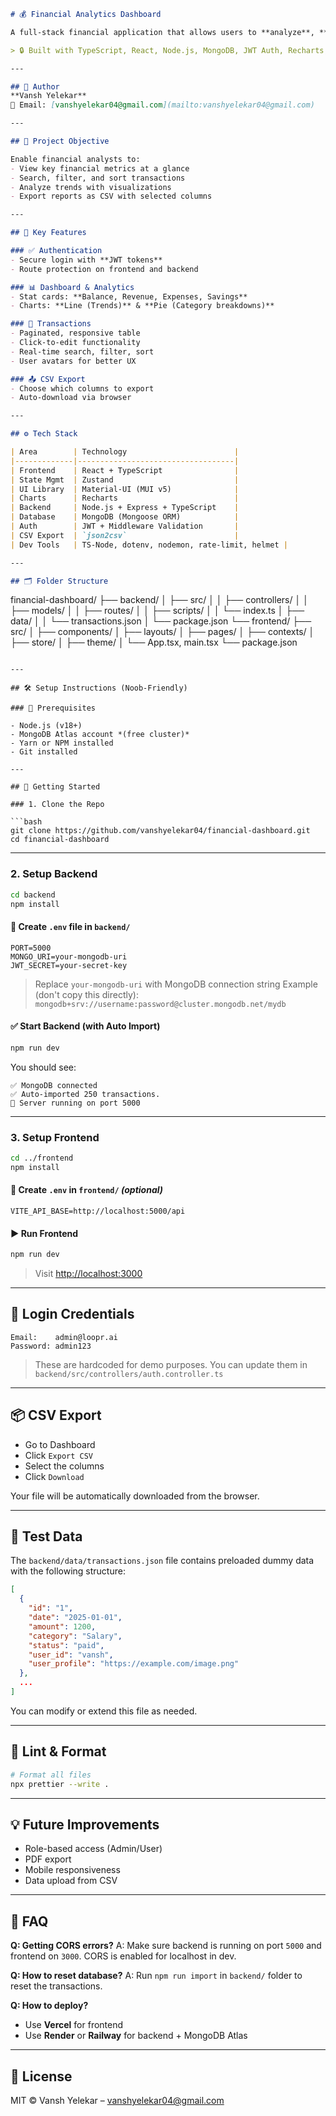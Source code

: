 ```markdown
# 💰 Financial Analytics Dashboard

A full-stack financial application that allows users to **analyze**, **search**, **filter**, and **export** company transactions in real time with advanced data visualizations and secure authentication.

> 🔒 Built with TypeScript, React, Node.js, MongoDB, JWT Auth, Recharts, Material UI & Zustand.

---

## 📧 Author
**Vansh Yelekar**  
📩 Email: [vanshyelekar04@gmail.com](mailto:vanshyelekar04@gmail.com)

---

## 🎯 Project Objective

Enable financial analysts to:
- View key financial metrics at a glance
- Search, filter, and sort transactions
- Analyze trends with visualizations
- Export reports as CSV with selected columns

---

## 🧠 Key Features

### ✅ Authentication
- Secure login with **JWT tokens**
- Route protection on frontend and backend

### 📊 Dashboard & Analytics
- Stat cards: **Balance, Revenue, Expenses, Savings**
- Charts: **Line (Trends)** & **Pie (Category breakdowns)**

### 📁 Transactions
- Paginated, responsive table
- Click-to-edit functionality
- Real-time search, filter, sort
- User avatars for better UX

### 📤 CSV Export
- Choose which columns to export
- Auto-download via browser

---

## ⚙️ Tech Stack

| Area        | Technology                        |
|-------------|-----------------------------------|
| Frontend    | React + TypeScript                |
| State Mgmt  | Zustand                           |
| UI Library  | Material-UI (MUI v5)              |
| Charts      | Recharts                          |
| Backend     | Node.js + Express + TypeScript    |
| Database    | MongoDB (Mongoose ORM)            |
| Auth        | JWT + Middleware Validation       |
| CSV Export  | `json2csv`                        |
| Dev Tools   | TS-Node, dotenv, nodemon, rate-limit, helmet |

---

## 🗂️ Folder Structure

```

financial-dashboard/
├── backend/
│   ├── src/
│   │   ├── controllers/
│   │   ├── models/
│   │   ├── routes/
│   │   ├── scripts/
│   │   └── index.ts
│   ├── data/
│   │   └── transactions.json
│   └── package.json
└── frontend/
├── src/
│   ├── components/
│   ├── layouts/
│   ├── pages/
│   ├── contexts/
│   ├── store/
│   ├── theme/
│   └── App.tsx, main.tsx
└── package.json

````

---

## 🛠️ Setup Instructions (Noob-Friendly)

### 🔧 Prerequisites

- Node.js (v18+)
- MongoDB Atlas account *(free cluster)*
- Yarn or NPM installed
- Git installed

---

## 🚀 Getting Started

### 1. Clone the Repo

```bash
git clone https://github.com/vanshyelekar04/financial-dashboard.git
cd financial-dashboard
````

---

### 2. Setup Backend

```bash
cd backend
npm install
```

#### 📄 Create `.env` file in `backend/`

```env
PORT=5000
MONGO_URI=your-mongodb-uri
JWT_SECRET=your-secret-key
```

> Replace `your-mongodb-uri` with MongoDB connection string
> Example (don't copy this directly):
> `mongodb+srv://username:password@cluster.mongodb.net/mydb`

#### ✅ Start Backend (with Auto Import)

```bash
npm run dev
```

You should see:

```
✅ MongoDB connected
✅ Auto-imported 250 transactions.
🚀 Server running on port 5000
```

---

### 3. Setup Frontend

```bash
cd ../frontend
npm install
```

#### 🔧 Create `.env` in `frontend/` *(optional)*

```env
VITE_API_BASE=http://localhost:5000/api
```

#### ▶️ Run Frontend

```bash
npm run dev
```

> Visit [http://localhost:3000](http://localhost:3000)

---

## 🔐 Login Credentials

```
Email:    admin@loopr.ai
Password: admin123
```

> These are hardcoded for demo purposes. You can update them in `backend/src/controllers/auth.controller.ts`

---

## 📦 CSV Export

* Go to Dashboard
* Click `Export CSV`
* Select the columns
* Click `Download`

Your file will be automatically downloaded from the browser.

---

## 🧪 Test Data

The `backend/data/transactions.json` file contains preloaded dummy data with the following structure:

```json
[
  {
    "id": "1",
    "date": "2025-01-01",
    "amount": 1200,
    "category": "Salary",
    "status": "paid",
    "user_id": "vansh",
    "user_profile": "https://example.com/image.png"
  },
  ...
]
```

You can modify or extend this file as needed.

---

## 🧼 Lint & Format

```bash
# Format all files
npx prettier --write .
```

---

## 💡 Future Improvements

* Role-based access (Admin/User)
* PDF export
* Mobile responsiveness
* Data upload from CSV

---

## 🙋 FAQ

**Q: Getting CORS errors?**
A: Make sure backend is running on port `5000` and frontend on `3000`. CORS is enabled for localhost in dev.

**Q: How to reset database?**
A: Run `npm run import` in `backend/` folder to reset the transactions.

**Q: How to deploy?**

* Use **Vercel** for frontend
* Use **Render** or **Railway** for backend + MongoDB Atlas

---

## 📃 License

MIT © Vansh Yelekar – [vanshyelekar04@gmail.com](mailto:vanshyelekar04@gmail.com)
